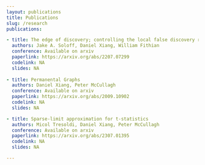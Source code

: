 ```yaml
---
layout: publications
title: Publications
slug: /research
publications:

- title: The edge of discovery; controlling the local false discovery rate at the margin.
  authors: Jake A. Soloff, Daniel Xiang, William Fithian
  conference: Available on arxiv
  paperlink: https://arxiv.org/abs/2207.07299
  codelink: NA
  slides: NA
  
- title: Permanental Graphs
  authors: Daniel Xiang, Peter McCullagh
  conference: Available on arxiv
  paperlink: https://arxiv.org/abs/2009.10902
  codelink: NA
  slides: NA

- title: Sparse-limit approximation for t-statistics
  authors: Micol Tresoldi, Daniel Xiang, Peter McCullagh
  conference: Available on arxiv
  paperlink: https://arxiv.org/abs/2307.01395
  codelink: NA
  slides: NA

---
```

